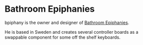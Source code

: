 # Bathroom Epiphanies 

bpiphany is the owner and designer of [Bathroom Epiphanies](http://bathroomepiphanies.com/).

He is based in Sweden and creates several controller boards as a swappable component for some off the shelf keyboards. 

